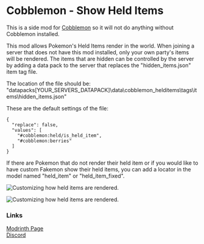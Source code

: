 # Cobblemon - Show Held Items

This is a side mod for [Cobblemon](https://modrinth.com/mod/cobblemon) so it will not do anything without Cobblemon installed.

This mod allows Pokemon's Held Items render in the world.
When joining a server that does not have this mod installed, only your own party's items will be rendered.
The items that are hidden can be controlled by the server by adding a data pack to the server that replaces the "hidden_items.json" item tag file.

The location of the file should be:
"datapacks\[YOUR_SERVERS_DATAPACK]\data\cobblemon_helditems\tags\items\hidden_items.json"

These are the default settings of the file:
```
{
  "replace": false,
  "values": [
	"#cobblemon:held/is_held_item",
    "#cobblemon:berries"
  ]
}
```

If there are Pokemon that do not render their held item or if you would like to have custom Fakemon show their held items, you can add a locator in the model named "held_item" or "held_item_fixed".

![Customizing how held items are rendered.](https://cdn.modrinth.com/data/cached_images/6ce70e33d590ed0fe7a20af629d77e49a94c22e6.png)

![Customizing how held items are rendered.](https://cdn.modrinth.com/data/cached_images/baddbdececeac2a690c5907b1e157e19606a542c.png)


### Links

[Modrinth Page](https://modrinth.com/mod/cobblemon-held-items) \
[Discord](https://discord.gg/a2GbzTjF8V)
